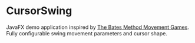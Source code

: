 # CursorSwing

JavaFX demo application inspired by [The Bates Method Movement Games](http://www.seeing.org/visiongames/movement/index.html).
Fully configurable swing movement parameters and cursor shape.
